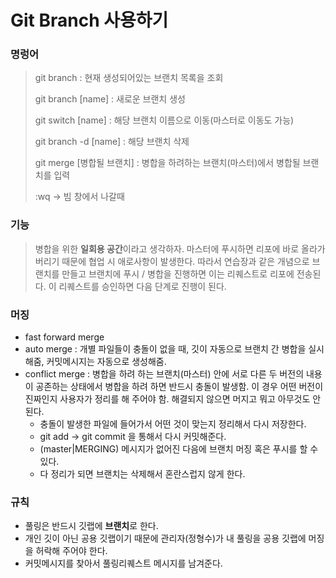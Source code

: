 # Git Branch 사용하기

### 명렁어

> git branch : 현재 생성되어있는 브랜치 목록을 조회
>
> git branch [name] : 새로운 브랜치 생성
>
> git switch [name] : 해당 브랜치 이름으로 이동(마스터로 이동도 가능)
>
> git branch -d [name] : 해당 브랜치 삭제
>
> git merge [병합될 브랜치] : 병합을 하려하는 브랜치(마스터)에서 병합될 브랜치를 입력 
>
> :wq  -> 빔 창에서 나갈때

### 기능

> 병합을 위한 **일회용 공간**이라고 생각하자.  마스터에 푸시하면 리포에 바로 올라가버리기 때문에 협업 시 애로사항이 발생한다. 따라서 연습장과 같은 개념으로 브랜치를 만들고 브랜치에 푸시 / 병합을 진행하면 이는 리퀘스트로 리포에 전송된다. 이 리퀘스트를 승인하면 다음 단계로 진행이 된다.  

### 머징

- fast forward merge
- auto merge : 개별 파일들이 충돌이 없을 때, 깃이 자동으로 브랜치 간 병합을 실시해줌, 커밋메시지는 자동으로 생성해줌. 
- conflict merge : 병합을 하려 하는 브랜치(마스터) 안에 서로 다른 두 버전의 내용이 공존하는 상태에서 병합을 하려 하면 반드시 충돌이 발생함. 이 경우 어떤 버전이 진짜인지 사용자가 정리를 해 주어야 함. 해결되지 않으면 머지고 뭐고 아무것도 안된다.
  - 충돌이 발생한 파일에 들어가서 어떤 것이 맞는지 정리해서 다시 저장한다. 
  - git add -> git commit 을 통해서 다시 커밋해준다. 
  - (master|MERGING) 메시지가 없어진 다음에 브랜치 머징 혹은 푸시를 할 수 있다.   
  - 다 정리가 되면 브랜치는 삭제해서 혼란스럽지 않게 한다. 

### 규칙 

- 풀링은 반드시 깃랩에 **브랜치**로 한다. 
- 개인 깃이 아닌 공용 깃랩이기 때문에 관리자(정형수)가 내 풀링을 공용 깃랩에 머징을 허락해 주어야 한다. 
- 커밋메시지를 찾아서 풀링리퀘스트 메시지를 남겨준다. 